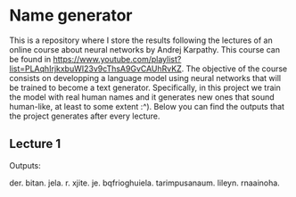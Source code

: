 #  Name generator

This is a repository where I store the results following the lectures of an online course about neural networks by Andrej Karpathy. This course can be found in https://www.youtube.com/playlist?list=PLAqhIrjkxbuWI23v9cThsA9GvCAUhRvKZ. The objective of the course consists on developping a language model using neural networks that will be trained to become a text generator. Specifically, in this project we train the model with real human names and it generates new ones that sound human-like, at least to some extent :^). Below you can find the outputs that the project generates after every lecture.

## Lecture 1

Outputs:

der.
bitan.
jela.
r.
xjite.
je.
bqfrioghuiela.
tarimpusanaum.
lileyn.
rnaainoha.